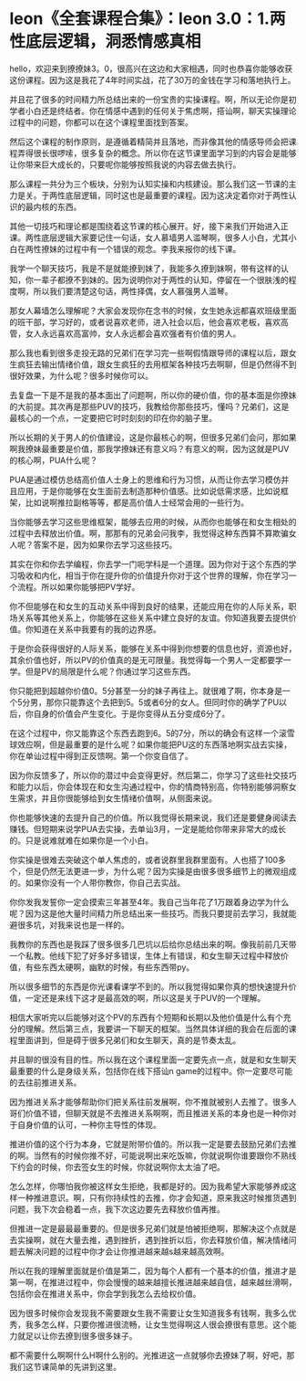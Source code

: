 # leon《全套课程合集》：leon 3.0：1.两性底层逻辑，洞悉情感真相

hello，欢迎来到撩撩妹3。0，很高兴在这边和大家相遇，同时也恭喜你能够收获这份课程。因为这是我花了4年时间实战，花了30万的金钱在学习和落地执行上。

并且花了很多的时间精力所总结出来的一份宝贵的实操课程。啊，所以无论你是初学者小白还是终结者。你在情感中遇到的任何关于焦虑啊，搭讪啊，聊天实操理论过程中的问题，你都可以在这个课程里面找到答案。

然后这个课程的制作原则，是遵循着精简并且落地，而非像其他的情感导师会把课程弄得很长很啰嗦，很多复杂的概念。所以你在这节课里面学习到的内容会是能够让你带来巨大成长的，只要呢你能够按照我说的内容去做去执行。

那么课程一共分为三个板块，分别为认知实操和内核建设。那么我们这一节课的主力是关。于两性底层逻辑，同时这也是最重要的课程。因为这决定着你对于两性认识的最内核的东西。

其他一切技巧和理论都是围绕着这节课的核心展开。好，接下来我们开始进入正课。两性底层逻辑大家要记住一句话，女人慕墙男人滥琴啊，很多人小白，尤其小白在两性撩妹的过程中有一个错误的观念。李我来报你的线下课。

我学一个聊天技巧，我是不是就能撩到妹了，我能多久撩到妹啊，带有这样的认知，你一辈子都撩不到妹的。因为说明你对于两性的认知，停留在一个很肤浅的程度啊，所以我们要清楚这句话，两性择偶，女人慕强男人滥琴。

那女人幕墙怎么理解呢？大家会发现你在念书的时候，女生她永远都喜欢班级里面的班干部，学习好的，或者说喜欢老师，进入社会以后，他会喜欢老板，喜欢高管，女人永远喜欢高富帅，女人永远都会喜欢强者有价值的男人。

那么我也看到很多走投无路的兄弟们在学习完一些啊假情跟导师的课程以后，跟女生疯狂去输出情绪价值，跟女生疯狂的去用框架各种技巧去啊聊，但是仍然得不到很好效果，为什么呢？很多时候你可以。

去复盘一下是不是我的基本面出了问题啊，所以你的硬价值，你的基本面是你撩妹的大前提。其次再是那些PUV的技巧，我教给你那些技巧，懂吗？兄弟们，这是最核心的一个点，一定要把它时时刻刻的印在你的脑子里。

所以长期的关于男人的价值建设，这是你最核心的啊，但很多兄弟们会问，那如果啊我撩妹最重要是价值，那我学撩妹还有意义吗？有意义的啊，因为这就是PUV的核心啊，PUA什么呢？

PUA是通过模仿总结高价值人士身上的思维和行为习惯，从而让你去学习模仿并且应用，于是你能够在女生面前去制造那种价值感。比如说低需求感，比如说框架，比如说啊推拉副格等等，都是高价值人士经常会用的一些行为。

当你能够去学习这些思维框架，能够去应用的时候，从而你也能够在和女生相处的过程中去释放出价值。啊，那那有的兄弟会问我李，我觉得这种东西算不算欺骗女人呢？答案不是，因为如果你去学习这些技巧。

其实在你和你去学编程，你去学一门呃学科是一个道理。因为你对于这个东西的学习吸收和内化，相当于你在提升你的价值提升你对于这个世界的理解，你在学习一个流程。所以如果你能够把PV学好。

你不但能够在和女生的互动关系中得到良好的结果，还能应用在你的人际关系，职场关系等其他关系上，你能够在这些关系中建立良好的友谊。你知道我要去提供价值。你知道在关系中我要有的我的边界感。

于是你会获得很好的人际关系，能够在关系中得到你想要的信息也好，资源也好，其余价值也好，所以PV的价值真的是无可限量。我觉得每一个男人一定都要学一学。但是PV的局限是什么呢？你通过学习这些东西。

你只能把到超越你价值0。5分甚至一分的妹子再往上。就很难了啊，你本身是一个5分男，那你只能靠这个去把到5。5或者6分的女人。但同时你的确学了PU以后，你自身的价值会产生变化。于是你变得从五分变成6分了。

在这个过程中，你又能靠这个东西去跑到6。5的7分，所以的确会有这样一个滚雪球效应啊，但是最重要的是什么呢？如果你能把PU这的东西落地啊实战去实操，你在单讪过程中得到正反馈啊。第一个你变自信了。

因为你反馈多了，所以你的潜过中会变得更好。然后第二，你学习了这些社交技巧和能力以后，你会体现在和女生沟通过程中，你的情商特别高，你特别能够洞察女生需求，并且你很能够给到女生情绪价值啊，从侧面来说。

你也能够快速的去提升自己的价值。所以我觉得长期来说，我们还是要健身阅读去赚钱。但短期来说学PUA去实操，去单讪3月，一定是能给你带来非常大的成长的。只是说难就难在如果你是一个小白。

你实操是很难去突破这个单人焦虑的，或者说群里我群里面有。人也搭了100多个，但是仍然无法更进一步，为什么呢？因为实操是由很多很多细节上的微观组成的。如果你没有一个人带你教你，你自己去实战。

你你发我发誓你一定会摸索三年甚至4年。我自己当年花了1万跟着身边学为什么呢？因为这是他大量时间精力所总结出来一些技巧。而我只要提前去学习，我就能避很多坑，对我来说也是一样的。

我教你的东西也是我踩了很多很多几巴坑以后给你总结出来的啊。像我前前几天带一个私教。他线下犯了好多好多错误，生体上有错误，和女生聊天过程中释放价值，有些东西太硬啊，幽默的时候，有些东西带py。

所以很多细节的东西是你光课看课学不到的。所以我觉得如果你真的想快速提升价值，一定还是来线下这才是最高效的啊，所以这是关于PUV的一个理解。

相信大家听完以后能够对这个PV的东西有个短期和长期以及他价值是什么有个充分的理解。然后第三点，我要讲一下聊天的框架。当然具体详细的我会在后面的课程里面讲到，但是碍于很多兄弟们和女生聊天，真的是节奏太乱。

并且聊的很没有目的性。所以我在这个课程里面一定要先点一点，就是和女生聊天最重要的什么是身级关系，包括你在线下搭讪n game的过程中。你一定要尽可能的去往前推进关系。

因为推进关系才能够帮助你们把关系往前发展啊，你不推就被别人去推了。很多人哥们价值不错，但聊天就是不去推进关系啊啊，而且推进关系的本身也是一种你对于自身价值的认可，一种你主导性的体现。

推进价值的这个行为本身，它就是附带价值的。所以我一定是要去鼓励兄弟们去推的啊。当然有的时候你推不好，可能说啊出来吃饭嘛，你就说啊你谁要跟你不熟线下约会的时候，你去签女生的时候，你就说啊你太太油了吧。

怎么怎样，你哪怕我你被这样女生拒绝，我都是好的。因为我希望大家能够养成这样一种推进意识。啊，只有你持续性的去推，你才会知道，原来我这时候推货遇到问题，我下次会稳着一点，我下次这边要先去释放价值再推。

但推进一定是最最最重要的。但是很多兄弟们就是怕被拒绝啊，那解决这个点就是去实操啊，就在大量去推，遇到挫折，遇到挫折以后，你去释放价值，解决情绪问题去解决问题的过程中你才会让你推进越来越s越来越高效啊。

所以在我的理解里面就是价值是第二，因为每个人都有一个基本的价值，推进才是第一啊，在推进过程中，你会慢慢的越来越擅长推进越来越自信，越来越丝滑啊，包括你会在推进关系中，你会学到我怎么去给权价值。

因为很多时候你会发现我不需要跟女生我不需要让女生知道我多有钱啊，我多么优秀，我多怎么样，只要你推进很流畅，让女生觉得啊这人很会撩很有意思。这个能力就足以让你去撩到很多很多妹子。

都不需要什么啊啊什么H啊什么别的。光推进这一点就够你去撩妹了啊，好吧，那我们这节课简单的先讲到这里。